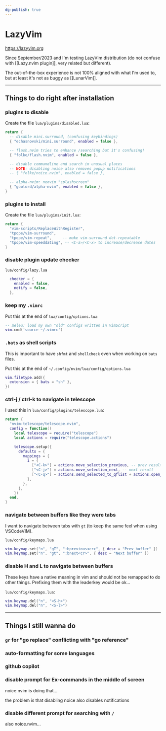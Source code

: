 ```yaml
---
dg-publish: true
---
```

# LazyVim

<https://lazyvim.org>

Since September/2023 and I'm testing LazyVim distribution (do not confuse with [[Lazy.nvim plugin]], very related but different).

The out-of-the-box experience is not 100% aligned with what I'm used to, but at least it's not as buggy as [[LunarVim]].

---

## Things to do right after installation

### plugins to disable

Create the file `lua/plugins/disabled.lua`:
```lua
return {
  -- disable mini.surround, (confusing keybindings)
  { "echasnovski/mini.surround", enabled = false },

  -- flash.nvim tries to enhance /searching but it's confusing!
  { "folke/flash.nvim", enabled = false },

  -- disable commandline and search in unusual places
  -- NOTE: disabling noice also removes popup notifications
  -- { "folke/noice.nvim", enabled = false },

  -- alpha-nvim: neovim "splashscreen"
  { "goolord/alpha-nvim", enabled = false },
}
```

### plugins to install

Create the file `lua/plugins/init.lua`:
```lua
return {
  "vim-scripts/ReplaceWithRegister",
  "tpope/vim-surround",
  "tpope/vim-repeat",     -- make vim-surround dot-repeatable
  "tpope/vim-speeddating", -- <C-a>/<C-x> to increase/decrease dates
}
```

### disable plugin update checker

`lua/config/lazy.lua`
```lua
  checker = {
    enabled = false,
    notify = false,
  },
```

### keep my `.vimrc`

Put this at the end of `lua/config/options.lua`

```lua
-- meleu: load my own "old" configs written in VimScript
vim.cmd('source ~/.vimrc')
```

### `.bats` as shell scripts

This is important to have `shfmt` and `shellcheck` even when working on `bats` files.

Put this at the end of `~/.config/nvim/lua/config/options.lua`

```lua
vim.filetype.add({
  extension = { bats = "sh" },
})
```

### ctrl-j / ctrl-k to navigate in telescope

I used this in `lua/config/plugins/telescope.lua`:
```lua
return {
  "nvim-telescope/telescope.nvim",
  config = function()
    local telescope = require("telescope")
    local actions = require("telescope.actions")

    telescope.setup({
      defaults = {
        mappings = {
          i = {
            ["<C-k>"] = actions.move_selection_previous, -- prev result
            ["<C-j>"] = actions.move_selection_next, -- next result
            ["<C-q>"] = actions.send_selected_to_qflist + actions.open_qflist,
          },
        },
      },
    })
  end,
}
```


### navigate between buffers like they were tabs

I want to navigate between tabs with `gt` (to keep the same feel when using VSCodeVIM).

`lua/config/keymaps.lua`
```lua
vim.keymap.set("n", "gT", ":bprevious<cr>", { desc = "Prev buffer" })
vim.keymap.set("n", "gt", ":bnext<cr>", { desc = "Next buffer" })
```

### disable H and L to navigate between buffers

These keys have a native meaning in vim and should not be remapped to do other things. Prefixing them with the leaderkey would be ok...

`lua/config/keymaps.lua`:
```lua
vim.keymap.del("n", "<S-h>")
vim.keymap.del("n", "<S-l>")
```


---

## Things I still wanna do

### `gr` for "go replace" conflicting with "go reference"

### auto-formatting for some languages

### github copilot

### disable prompt for Ex-commands in the middle of screen

noice.nvim is doing that...

the problem is that disabling noice also disables notifications

### disable different prompt for searching with `/`

also noice.nvim...

